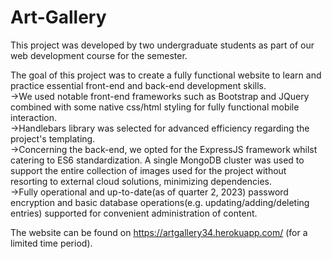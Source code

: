 # Art-Gallery

This project was developed by two undergraduate students as part of our web development course for the semester.

The goal of this project was to create a fully functional website to learn and practice essential front-end and back-end development skills.<br> 
->We used notable front-end frameworks such as Bootstrap and JQuery combined with some native css/html styling for fully functional mobile interaction. <br>
->Handlebars library was selected for advanced efficiency regarding the project's templating. <br>
->Concerning the back-end, we opted for the ExpressJS framework whilst catering to ES6 standardization. A single MongoDB cluster was used to support the entire collection of images used for the project without resorting to external cloud solutions, minimizing dependencies. <br>
->Fully operational and up-to-date(as of quarter 2, 2023) password encryption and basic database operations(e.g. updating/adding/deleting entries) supported for convenient administration of content.<br>


The website can be found on https://artgallery34.herokuapp.com/ (for a limited time period).

